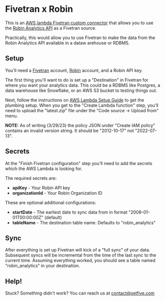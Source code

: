 # Fivetran x Robin

This is an [AWS lambda Fivetran custom connector](https://fivetran.com/docs/functions/aws-lambda) 
that allows you to use the [Robin Analytics API](https://support.robinpowered.com/hc/en-us/articles/11028082938253-Robin-s-analytics-API)
as a Fivetran source.

Practically, this would allow you to use Fivetran to make the data from the Robin Analytics API available in a dataw arehouse
or RDBMS.

## Setup

You'll need a [Fivetran](https://www.fivetran.com/) account, [Robin](https://robinpowered.com/) account, and a Robin API key.

The first thing you'll want to do is set up a "Destination" in Fivetran for where you want your analytics data.
This could be a RDBMS like Postgres, a data warehouse like Snowflake, or an AWS S3 bucket to testing things out.

Next, follow the instructions on [AWS Lambda Setup Guide](https://fivetran.com/docs/functions/aws-lambda/setup-guide) to get 
the plumbing setup. 
When you get to the "Create Lambda function" step,  you'll need to upload the "latest.zip" file under the "Code source -> Upload from" menu.

**NOTE:** As of writing (3/29/23) the policy JSON under "Create IAM policy" contains an invalid version string. It should be "2012-10-17"
not "2022-07-13".

## Secrets

At the "Finish Fivetran configuration" step you'll need to add the secrets which the AWS Lambda is looking for.

The required secrets are:

* **apiKey** - Your Robin API key
* **organizationId** - Your Robin Organization ID

These are optional additional configurations:
* **startDate** - The earliest date to sync data from in format "2008-01-01T00:00:00Z" (default)
* **tableName** - The destination table name. Defaults to "robin_analytics"

## Sync

After everything is set up Fivetran will kick of a "full sync" of your data. Subsequent syncs will be incremental 
from the time of the last sync to the current time. 
Assuming everything worked, you should see a table named "robin_analytics" in your destination.

## Help!

Stuck? Something didn't work? You can reach us at [contact@setfive.com]()
